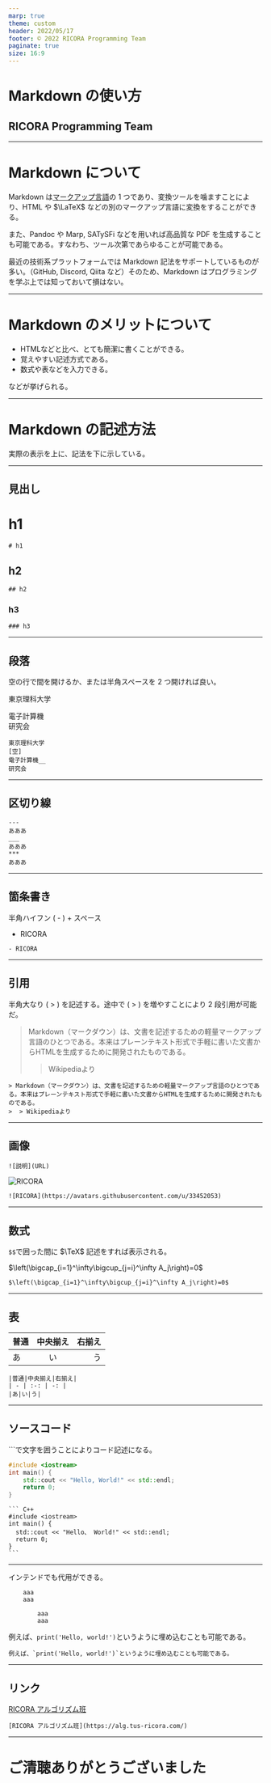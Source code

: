```yaml
---
marp: true
theme: custom
header: 2022/05/17
footer: © 2022 RICORA Programming Team
paginate: true
size: 16:9
---
```


<!--_class: top-->

# Markdown の使い方
## RICORA Programming Team

---

<!--_class: normal-->

# Markdown について
Markdown は[マークアップ言語](https://ja.wikipedia.org/wiki/%E8%BB%BD%E9%87%8F%E3%83%9E%E3%83%BC%E3%82%AF%E3%82%A2%E3%83%83%E3%83%97%E8%A8%80%E8%AA%9E)の 1 つであり、変換ツールを噛ますことにより、HTML や $\LaTeX$ などの別のマークアップ言語に変換をすることができる。

また、Pandoc や Marp, SATySFi などを用いれば高品質な PDF を生成することも可能である。すなわち、ツール次第であらゆることが可能である。

最近の技術系プラットフォームでは Markdown 記法をサポートしているものが多い。（GitHub, Discord, Qiita など）そのため、Markdown はプログラミングを学ぶ上では知っておいて損はない。

---

<!--_class: normal-->

# Markdown のメリットについて
- HTMLなどと比べ、とても簡潔に書くことができる。
-  覚えやすい記述方式である。
- 数式や表などを入力できる。

などが挙げられる。

---

<!--_class: normal-->

# Markdown の記述方法

実際の表示を上に、記法を下に示している。

---

<!--_class: normal-->

## 見出し
# h1

```
# h1
```

## h2

```
## h2
```

### h3

```
### h3
```

---

<!--_class: normal-->

## 段落
空の行で間を開けるか、または半角スペースを 2 つ開ければ良い。

東京理科大学

電子計算機  
研究会

```
東京理科大学
[空]
電子計算機__
研究会
```

---

<!--_class: normal-->

## 区切り線


```
---
あああ
___
あああ
***
あああ
```

---

<!--_class: normal-->

## 箇条書き
半角ハイフン ( - )  + スペース
- RICORA

```
- RICORA
```

---

<!--_class: normal-->

## 引用
半角大なり ( > ) を記述する。途中で ( > ) を増やすことにより 2 段引用が可能だ。
> Markdown（マークダウン）は、文書を記述するための軽量マークアップ言語のひとつである。本来はプレーンテキスト形式で手軽に書いた文書からHTMLを生成するために開発されたものである。
>  > Wikipediaより

```
> Markdown（マークダウン）は、文書を記述するための軽量マークアップ言語のひとつである。本来はプレーンテキスト形式で手軽に書いた文書からHTMLを生成するために開発されたものである。
>  > Wikipediaより
```

---

<!--_class: normal-->

##  画像

```
![説明](URL)
```
![RICORA](https://avatars.githubusercontent.com/u/33452053?s=200&v=4)
```
![RICORA](https://avatars.githubusercontent.com/u/33452053)
```

---

<!--_class: normal-->


## 数式

```$$```で囲った間に $\TeX$ 記述をすれば表示される。

$\left(\bigcap_{i=1}^\infty\bigcup_{j=i}^\infty A_j\right)=0$

```
$\left(\bigcap_{i=1}^\infty\bigcup_{j=i}^\infty A_j\right)=0$
```

---

<!--_class: normal-->

## 表
|普通|中央揃え|右揃え|
| - | :-: | -: |
|あ|い|う|

```
|普通|中央揃え|右揃え|
| - | :-: | -: |
|あ|い|う|
```

---

<!--_class: normal-->

## ソースコード

\```で文字を囲うことによりコード記述になる。

```C++
#include <iostream>
int main() {
    std::cout << "Hello, World!" << std::endl;
    return 0;
}
```

    ``` C++
    #include <iostream>
    int main() {
      std::cout << "Hello、 World!" << std::endl;
      return 0;
    }
    ```
---

インテンドでも代用ができる。
```
    aaa
    aaa
```
            aaa
            aaa

例えば、`print('Hello, world!')`というように埋め込むことも可能である。

```
例えば、`print('Hello, world!')`というように埋め込むことも可能である。
```

---

<!--_class: normal-->

## リンク
[RICORA アルゴリズム班](https://alg.tus-ricora.com/)

```
[RICORA アルゴリズム班](https://alg.tus-ricora.com/)
```
---

<!--_class: final-->

# ご清聴ありがとうございました
